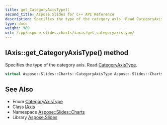 ```yaml
---
title: get_CategoryAxisType()
second_title: Aspose.Slides for C++ API Reference
description: Specifies the type of the category axis. Read CategoryAxisType.
type: docs
weight: 989
url: /cpp/aspose.slides.charts/iaxis/get_categoryaxistype/
---
```

## IAxis::get_CategoryAxisType() method


Specifies the type of the category axis. Read [CategoryAxisType](../../categoryaxistype/).

```cpp
virtual Aspose::Slides::Charts::CategoryAxisType Aspose::Slides::Charts::IAxis::get_CategoryAxisType()=0
```

## See Also

* Enum [CategoryAxisType](../categoryaxistype/)
* Class [IAxis](./)
* Namespace [Aspose::Slides::Charts](../)
* Library [Aspose.Slides](../../)